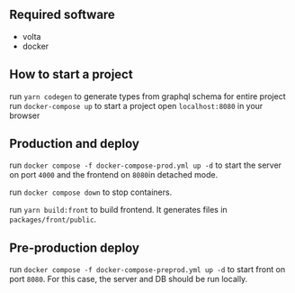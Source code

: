 ## Required software

- volta
- docker

## How to start a project

run `yarn codegen` to generate types from graphql schema for entire project
run `docker-compose up` to start a project
open `localhost:8080` in your browser

## Production and deploy

run `docker compose -f docker-compose-prod.yml up -d`
to start the server on port `4000` and the frontend on `8080`in detached mode.

run `docker compose down` to stop containers.

run `yarn build:front` to build frontend. It generates files in `packages/front/public`.

## Pre-production deploy

run `docker compose -f docker-compose-preprod.yml up -d`
to start front on port `8080`. For this case, the server and DB should be run locally.

